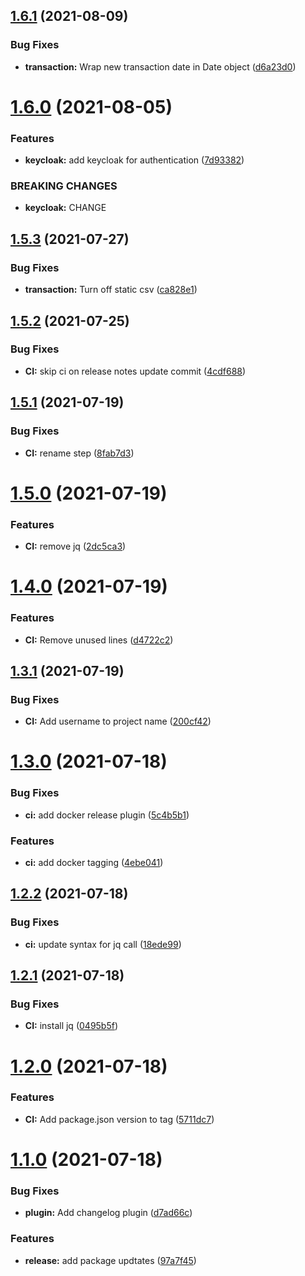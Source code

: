 ## [1.6.1](https://github.com/JayDamon/cid-moneymaker-client/compare/v1.6.0...v1.6.1) (2021-08-09)


### Bug Fixes

* **transaction:** Wrap new transaction date in Date object ([d6a23d0](https://github.com/JayDamon/cid-moneymaker-client/commit/d6a23d0c1fb798a16e32eed11a7f4c9dc7fe4eba))

# [1.6.0](https://github.com/JayDamon/cid-moneymaker-client/compare/v1.5.3...v1.6.0) (2021-08-05)


### Features

* **keycloak:** add keycloak for authentication ([7d93382](https://github.com/JayDamon/cid-moneymaker-client/commit/7d93382a8c2a9b3518e7eae9840070f076e64d2d))


### BREAKING CHANGES

* **keycloak:** CHANGE

## [1.5.3](https://github.com/JayDamon/cid-moneymaker-client/compare/v1.5.2...v1.5.3) (2021-07-27)


### Bug Fixes

* **transaction:** Turn off static csv ([ca828e1](https://github.com/JayDamon/cid-moneymaker-client/commit/ca828e1e0b70faeb0e5cc51da4251183db5ae0a4))

## [1.5.2](https://github.com/JayDamon/cid-moneymaker-client/compare/v1.5.1...v1.5.2) (2021-07-25)


### Bug Fixes

* **CI:** skip ci on release notes update commit ([4cdf688](https://github.com/JayDamon/cid-moneymaker-client/commit/4cdf688118c4279b59026e36b64d95c24d268fac))

## [1.5.1](https://github.com/JayDamon/cid-moneymaker-client/compare/v1.5.0...v1.5.1) (2021-07-19)


### Bug Fixes

* **CI:** rename step ([8fab7d3](https://github.com/JayDamon/cid-moneymaker-client/commit/8fab7d33515f0107e8e6df61b53859d01dfe6114))

# [1.5.0](https://github.com/JayDamon/cid-moneymaker-client/compare/v1.4.0...v1.5.0) (2021-07-19)


### Features

* **CI:** remove jq ([2dc5ca3](https://github.com/JayDamon/cid-moneymaker-client/commit/2dc5ca3cc573256e3e8bfa89fcd83d8ae66c317b))

# [1.4.0](https://github.com/JayDamon/cid-moneymaker-client/compare/v1.3.1...v1.4.0) (2021-07-19)


### Features

* **CI:** Remove unused lines ([d4722c2](https://github.com/JayDamon/cid-moneymaker-client/commit/d4722c2429659ef18881bcf0cb2543ac7f7584b7))

## [1.3.1](https://github.com/JayDamon/cid-moneymaker-client/compare/v1.3.0...v1.3.1) (2021-07-19)


### Bug Fixes

* **CI:** Add username to project name ([200cf42](https://github.com/JayDamon/cid-moneymaker-client/commit/200cf420fb385e6db4228b60fe238dff9360f61d))

# [1.3.0](https://github.com/JayDamon/cid-moneymaker-client/compare/v1.2.2...v1.3.0) (2021-07-18)


### Bug Fixes

* **ci:** add docker release plugin ([5c4b5b1](https://github.com/JayDamon/cid-moneymaker-client/commit/5c4b5b113529a7c15fb9c6485c35d2ad31c3e2c1))


### Features

* **ci:** add docker tagging ([4ebe041](https://github.com/JayDamon/cid-moneymaker-client/commit/4ebe041e47513410af2a73ed316765b1b936a771))

## [1.2.2](https://github.com/JayDamon/cid/compare/v1.2.1...v1.2.2) (2021-07-18)


### Bug Fixes

* **ci:** update syntax for jq call ([18ede99](https://github.com/JayDamon/cid/commit/18ede9977883abcf234c1c7c60e657aa335126a7))

## [1.2.1](https://github.com/JayDamon/cid/compare/v1.2.0...v1.2.1) (2021-07-18)


### Bug Fixes

* **CI:** install jq ([0495b5f](https://github.com/JayDamon/cid/commit/0495b5f6455ed0f2ad07ba1acaa29c4ca7c41811))

# [1.2.0](https://github.com/JayDamon/cid/compare/v1.1.0...v1.2.0) (2021-07-18)


### Features

* **CI:** Add package.json version to tag ([5711dc7](https://github.com/JayDamon/cid/commit/5711dc7daf7de755aaa0833487cca2979d6f97ff))

# [1.1.0](https://github.com/JayDamon/cid/compare/v1.0.0...v1.1.0) (2021-07-18)


### Bug Fixes

* **plugin:** Add changelog plugin ([d7ad66c](https://github.com/JayDamon/cid/commit/d7ad66c826bed24db77787db3b81ce575ea76466))


### Features

* **release:** add package updtates ([97a7f45](https://github.com/JayDamon/cid/commit/97a7f457c76e565f1850c4a28df464279ced8e85))
